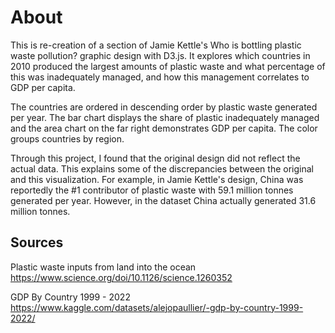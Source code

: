 # About

This is re-creation of a section of Jamie Kettle's Who is bottling plastic waste pollution? graphic design with D3.js. It explores which countries in 2010 produced the largest amounts of plastic waste and what percentage of this was inadequately managed, and how this management correlates to GDP per capita.

The countries are ordered in descending order by plastic waste generated per year. The bar chart displays the share of plastic inadequately managed and the area chart on the far right demonstrates GDP per capita. The color groups countries by region.

Through this project, I found that the original design did not reflect the actual data. This explains some of the discrepancies between the original and this visualization. For example, in Jamie Kettle's design, China was reportedly the #1 contributor of plastic waste with 59.1 million tonnes generated per year. However, in the dataset China actually generated 31.6 million tonnes.

## Sources

Plastic waste inputs from land into the ocean
https://www.science.org/doi/10.1126/science.1260352

GDP By Country 1999 - 2022
https://www.kaggle.com/datasets/alejopaullier/-gdp-by-country-1999-2022/
